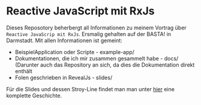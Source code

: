 # Reactive JavaScript mit RxJs

Dieses Reposotory beherbergt all Informationen zu meinem Vortrag über `Reactive JavaScrip mit RxJs`. Ersmalig gehalten auf der BASTA! in Darmstadt. Mit allen Informationen ist gemeint:
- BeispielApplication oder Scripte - example-app/
- Dokumentationen, die ich mir zusammen gesammelt habe - docs/ (Darunter auch das Repository an sich, da dies die Dokumentation direkt enthält
- Folen geschrieben in RevealJs - slides/

Für die Slides und dessen Stroy-Line findet man man unter [hier](slides/story-line.md) eine komplette Geschichte.


